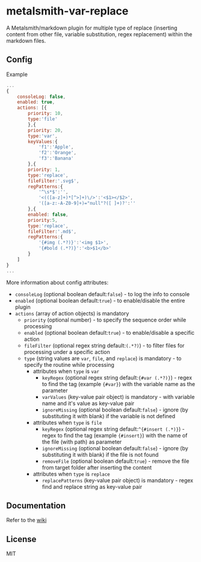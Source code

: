 # metalsmith-var-replace

A Metalsmith/markdown plugin for multiple type of replace (inserting content from other file, variable substitution, regex replacement) within the markdown files.

## Config

Example
```js
...
{
    consoleLog: false,
    enabled: true,
    actions: [{
        priority: 10,
        type:'file'
        },{
        priority: 20,
        type:'var',
        keyValues:{
            'f1':'Apple',
            'f2':'Orange',
            'f3':'Banana'
        },{
        priority: 1,
        type:'replace',
        fileFilter:'.svg$',
        regPatterns:{
            '^\s*$':'',
            '<(([a-z]+)*[^>]+)\/>':'<$1></$2>',
            '([a-z:-A-Z0-9]+)="null"?([ ]+)?':''
        },{
        enabled: false,
        priority:5,
        type:'replace',
        fileFilter:'.md$',
        regPatterns:{
            '{#img (.*?)}':'<img $1>',
            '{#bold (.*?)}':'<b>$1</b>'
        }
    ]
}
...
```

More information about config attributes:

* `consoleLog` (optional boolean default:`false`) - to log the info to console
* `enabled` (optional boolean default:`true`) - to enable/disable the entire plugin
* `actions` (array of action objects) is mandatory
  * `priority` (optional number) - to specify the sequence order while processing
  * `enabled` (optional boolean default:`true`) - to enable/disable a specific action
  * `fileFilter` (optional regex string default:`(.*?)`) - to filter files for processing under a specific action
  * `type` (string values are `var`, `file`, and `replace`) is mandatory - to specify the routine while processing
    * attributes when `type` is `var`
      * `keyRegex` (optional regex string default:`{#var (.*?)}`) - regex to find the tag (example `{#var}`) with the variable name as the parameter
      * `varValues` (key-value pair object) is mandatory - with variable name and it's value as key-value pair
      * `ignoreMissing` (optional boolean default:`false`) - ignore (by substituting it with blank) if the variable is not defined
    * attributes when `type` is `file`
      * `keyRegex` (optional regex string default:`^{#insert (.*)}`) - regex to find the tag (example `{#insert}`) with the name of the file (with path) as parameter
      * `ignoreMissing` (optional boolean default:`false`) - ignore (by substituting it with blank) if the file is not found
      * `removeFile` (optional boolean default:`true`) - remove the file from target folder after inserting the content
    * attributes when `type` is `replace`
      * `replacePatterns` (key-value pair object) is mandatory - regex find and replace string as key-value pair

## Documentation

Refer to the [wiki](https://github.com/GrapeCity/metalsmith-var-replace/wiki)

## License

MIT
